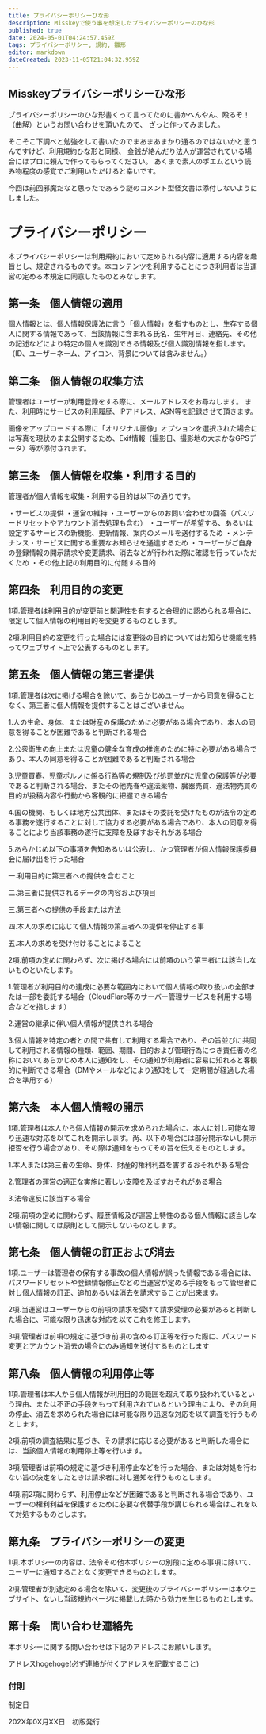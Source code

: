 ```yaml
---
title: プライバシーポリシーひな形
description: Misskeyで使う事を想定したプライバシーポリシーのひな形
published: true
date: 2024-05-01T04:24:57.459Z
tags: プライバシーポリシー, 規約, 雛形
editor: markdown
dateCreated: 2023-11-05T21:04:32.959Z
---
```


## Misskeyプライバシーポリシーひな形

プライバシーポリシーのひな形書くって言ってたのに書かへんやん、殴るぞ！（曲解）というお問い合わせを頂いたので、
ざっと作ってみました。

そこそこ下調べと勉強をして書いたのでまあまあまかり通るのではないかと思うんですけど、利用規約ひな形と同様、
金銭が絡んだり法人が運営されている場合にはプロに頼んで作ってもらってください。
あくまで素人のポエムという読み物程度の感覚でご利用いただけると幸いです。

今回は前回邪魔だなと思ったであろう謎のコメント型怪文書は添付しないようにしました。

# プライバシーポリシー

本プライバシーポリシーは利用規約において定められる内容に適用する内容を趣旨とし、規定されるものです。本コンテンツを利用することにつき利用者は当運営の定める本規定に同意したものとみなします。

## 第一条　個人情報の適用

個人情報とは、個人情報保護法に言う「個人情報」を指すものとし、生存する個人に関する情報であって、当該情報に含まれる氏名、生年月日、連絡先、その他の記述などにより特定の個人を識別できる情報及び個人識別情報を指します。（ID、ユーザーネーム、アイコン、背景については含みません。）

## 第二条　個人情報の収集方法

管理者はユーザーが利用登録をする際に、メールアドレスをお尋ねします。 また、利用時にサービスの利用履歴、IPアドレス、ASN等を記録させて頂きます。

画像をアップロードする際に「オリジナル画像」オプションを選択された場合には写真を現状のまま公開するため、Exif情報（撮影日、撮影地の大まかなGPSデータ）等が添付されます。

## 第三条　個人情報を収集・利用する目的

管理者が個人情報を収集・利用する目的は以下の通りです。

・サービスの提供
・運営の維持 
・ユーザーからのお問い合わせの回答（パスワードリセットやアカウント消去処理も含む） 
・ユーザーが希望する、あるいは設定するサービスの新機能、更新情報、案内のメールを送付するため 
・メンテナンス・サービスに関する重要なお知らせを通達するため 
・ユーザーがご自身の登録情報の開示請求や変更請求、消去などが行われた際に確認を行っていただくため 
・その他上記の利用目的に付随する目的

## 第四条　利用目的の変更

1項.管理者は利用目的が変更前と関連性を有すると合理的に認められる場合に、限定して個人情報の利用目的を変更するものとします。

2項.利用目的の変更を行った場合には変更後の目的についてはお知らせ機能を持ってウェブサイト上で公表するものとします。

## 第五条　個人情報の第三者提供

1項.管理者は次に掲げる場合を除いて、あらかじめユーザーから同意を得ることなく、第三者に個人情報を提供することはございません。

1.人の生命、身体、または財産の保護のために必要がある場合であり、本人の同意を得ることが困難であると判断される場合

2.公衆衛生の向上または児童の健全な育成の推進のために特に必要がある場合であり、本人の同意を得ることが困難であると判断される場合

3.児童買春、児童ポルノに係る行為等の規制及び処罰並びに児童の保護等が必要であると判断される場合、またその他売春や違法薬物、臓器売買、違法物売買の目的が投稿内容や行動から客観的に把握できる場合

4.国の機関、もしくは地方公共団体、またはその委託を受けたものが法令の定める事務を遂行することに対して協力する必要がある場合であり、本人の同意を得ることにより当該事務の遂行に支障を及ぼすおそれがある場合

5.あらかじめ以下の事項を告知あるいは公表し、かつ管理者が個人情報保護委員会に届け出を行った場合

一.利用目的に第三者への提供を含むこと

二.第三者に提供されるデータの内容および項目

三.第三者への提供の手段または方法

四.本人の求めに応じて個人情報の第三者への提供を停止する事

五.本人の求めを受け付けることによること

2項.前項の定めに関わらず、次に掲げる場合には前項のいう第三者には該当しないものといたします。

1.管理者が利用目的の達成に必要な範囲内において個人情報の取り扱いの全部または一部を委託する場合（CloudFlare等のサーバー管理サービスを利用する場合などを指します）

2.運営の継承に伴い個人情報が提供される場合

3.個人情報を特定の者との間で共有して利用する場合であり、その旨並びに共同して利用される情報の種類、範囲、期間、目的および管理行為につき責任者の名称においてあらかじめ本人に通知をし、その通知が利用者に容易に知れると客観的に判断できる場合（DMやメールなどにより通知をして一定期間が経過した場合を準用する）

## 第六条　本人個人情報の開示

1項.管理者は本人から個人情報の開示を求められた場合に、本人に対し可能な限り迅速な対応を以てこれを開示します。尚、以下の場合には部分開示ないし開示拒否を行う場合があり、その際は通知をもってその旨を伝えるものとします。

1.本人または第三者の生命、身体、財産的権利利益を害するおそれがある場合

2.管理者の運営の適正な実施に著しい支障を及ぼすおそれがある場合

3.法令違反に該当する場合

2項.前項の定めに関わらず、履歴情報及び運営上特性のある個人情報に該当しない情報に関しては原則として開示しないものとします。

## 第七条　個人情報の訂正および消去

1項.ユーザーは管理者の保有する事故の個人情報が誤った情報である場合には、パスワードリセットや登録情報修正などの当運営が定める手段をもって管理者に対し個人情報の訂正、追加あるいは消去を請求することが出来ます。

2項.当運営はユーザーからの前項の請求を受けて請求受理の必要があると判断した場合に、可能な限り迅速な対応を以てこれを修正します。

3項.管理者は前項の規定に基づき前項の含める訂正等を行った際に、パスワード変更とアカウント消去の場合にのみ通知を送付するものとします

## 第八条　個人情報の利用停止等

1項.管理者は本人から個人情報が利用目的の範囲を超えて取り扱われているという理由、または不正の手段をもって利用されているという理由により、その利用の停止、消去を求められた場合には可能な限り迅速な対応を以て調査を行うものとします。

2項.前項の調査結果に基づき、その請求に応じる必要があると判断した場合には、当該個人情報の利用停止等を行います。

3項.管理者は前項の規定に基づき利用停止などを行った場合、または対処を行わない旨の決定をしたときは請求者に対し通知を行うものとします。

4項.前2項に関わらず、利用停止などが困難であると判断される場合であり、ユーザーの権利利益を保護するために必要な代替手段が講じられる場合はこれを以て対処するものとします。

## 第九条　プライバシーポリシーの変更

1項.本ポリシーの内容は、法令その他本ポリシーの別段に定める事項に除いて、ユーザーに通知することなく変更できるものとします。

2項.管理者が別途定める場合を除いて、変更後のプライバシーポリシーは本ウェブサイト、ないし当該規約ページに掲載した時から効力を生じるものとします。

## 第十条　問い合わせ連絡先

本ポリシーに関する問い合わせは下記のアドレスにお願いします。

アドレスhogehoge(必ず連絡が付くアドレスを記載すること)

### 付則

制定日

202X年0X月XX日　初版発行
